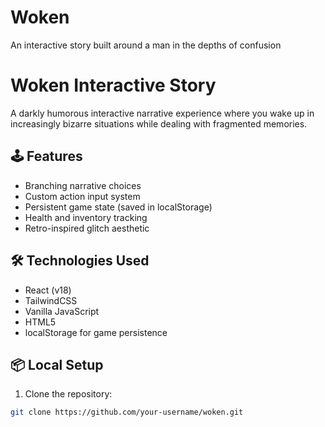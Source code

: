 # Woken
An interactive story built around a man in the depths of confusion
# Woken Interactive Story

A darkly humorous interactive narrative experience where you wake up in increasingly bizarre situations while dealing with fragmented memories.

## 🕹️ Features
- Branching narrative choices
- Custom action input system
- Persistent game state (saved in localStorage)
- Health and inventory tracking
- Retro-inspired glitch aesthetic

## 🛠️ Technologies Used
- React (v18)
- TailwindCSS
- Vanilla JavaScript
- HTML5
- localStorage for game persistence

## 📦 Local Setup

1. Clone the repository:
```bash
git clone https://github.com/your-username/woken.git
